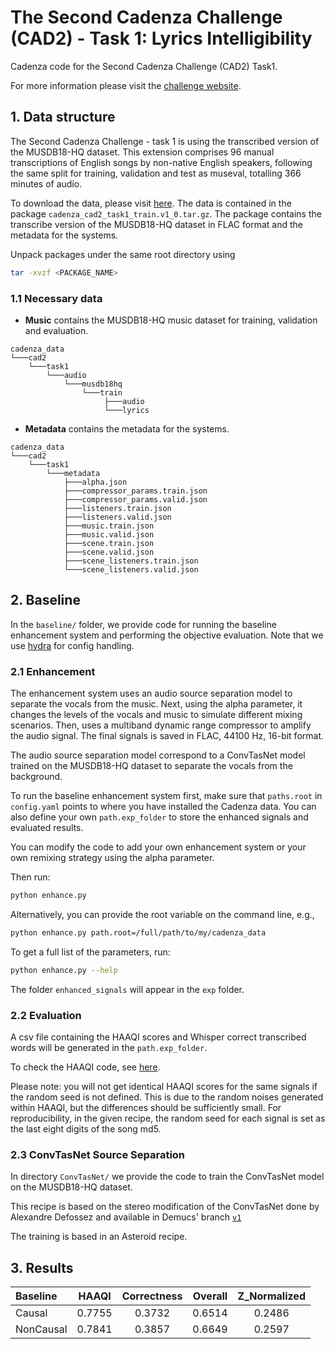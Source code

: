# The Second Cadenza Challenge (CAD2) - Task 1: Lyrics Intelligibility

Cadenza code for the Second Cadenza Challenge (CAD2) Task1.

For more information please visit the [challenge website](https://cadenzachallenge.org/docs/cadenza2/intro).

## 1. Data structure

The Second Cadenza Challenge - task 1 is using the transcribed version of the MUSDB18-HQ dataset.
This extension comprises 96 manual transcriptions of English songs by
non-native English speakers, following the same split for training, validation and test as museval,
totalling 366 minutes of audio.

To download the data, please visit [here](https://forms.gle/BzGrtdzqLvdjH6ja8).
The data is contained in the package `cadenza_cad2_task1_train.v1_0.tar.gz`.
The package contains the transcribe version of the MUSDB18-HQ dataset in FLAC format
and the metadata for the systems.

Unpack packages under the same root directory using

```bash
tar -xvzf <PACKAGE_NAME>
```

### 1.1 Necessary data

- **Music** contains the MUSDB18-HQ music dataset for training, validation and evaluation.

```text
cadenza_data
└───cad2
    └───task1
        └───audio
            └───musdb18hq
                └───train
                     ├───audio
                     └───lyrics
```

- **Metadata** contains the metadata for the systems.

```text
cadenza_data
└───cad2
    └───task1
        └───metadata
            ├───alpha.json
            ├───compressor_params.train.json
            ├───compressor_params.valid.json
            ├───listeners.train.json
            ├───listeners.valid.json
            ├───music.train.json
            ├───music.valid.json
            ├───scene.train.json
            ├───scene.valid.json
            ├───scene_listeners.train.json
            └───scene_listeners.valid.json
```

## 2. Baseline

In the `baseline/` folder, we provide code for running the baseline enhancement system
and performing the objective evaluation.
Note that we use [hydra](https://hydra.cc/docs/intro/) for config handling.

### 2.1 Enhancement

The enhancement system uses an audio source separation model to separate the vocals from the music.
Next, using the alpha parameter, it changes the levels of the vocals and music to
simulate different mixing scenarios. Then, uses a multiband dynamic range compressor to
amplify the audio signal. The final signals is saved in FLAC, 44100 Hz, 16-bit format.

The audio source separation model correspond to a ConvTasNet model trained on the MUSDB18-HQ dataset
to separate the vocals from the background.

To run the baseline enhancement system first, make sure that `paths.root` in `config.yaml` points to
where you have installed the Cadenza data. You can also define your own `path.exp_folder`
to store the enhanced signals and evaluated results.

You can modify the code to add your own enhancement system or your own remixing strategy
using the alpha parameter.

Then run:

```bash
python enhance.py
```

Alternatively, you can provide the root variable on the command line, e.g.,

```bash
python enhance.py path.root=/full/path/to/my/cadenza_data
```

To get a full list of the parameters, run:

```bash
python enhance.py --help
```

The folder `enhanced_signals` will appear in the `exp` folder.

### 2.2 Evaluation

A csv file containing the HAAQI scores and Whisper correct transcribed words will be generated in the `path.exp_folder`.

To check the HAAQI code, see [here](../../../../clarity/evaluator/haaqi).

Please note: you will not get identical HAAQI scores for the same signals if the random seed is not defined.
This is due to the  random noises generated within HAAQI, but the differences should be sufficiently small.
For reproducibility, in the given recipe, the random seed for each signal is set as the last eight digits
of the song md5.

### 2.3 ConvTasNet Source Separation

In directory `ConvTasNet/` we provide the code to train the ConvTasNet model
on the MUSDB18-HQ dataset.

This recipe is based on the stereo modification of the ConvTasNet done by Alexandre Defossez
and available in Demucs' branch [`v1`](https://github.com/facebookresearch/demucs/blob/110f8fee0815d4c0d4ed3e2d478e37df247cd269/demucs/tasnet.py)

The training is based in an Asteroid recipe.

## 3. Results

| Baseline  | HAAQI  | Correctness | Overall | Z_Normalized |
|:----------|:------:|:-----------:|:-------:|:------------:|
| Causal    | 0.7755 |   0.3732    | 0.6514  |    0.2486    |
| NonCausal | 0.7841 |   0.3857    | 0.6649  |    0.2597    |
